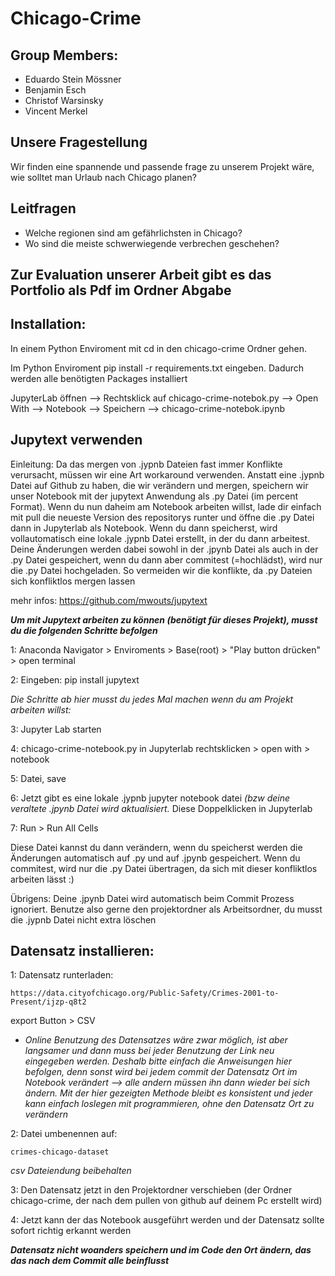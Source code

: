 # Chicago-Crime
## Group Members:
- Eduardo Stein Mössner
- Benjamin Esch
- Christof Warsinsky
- Vincent Merkel
## Unsere Fragestellung
Wir finden eine spannende und passende frage zu unserem Projekt wäre, wie solltet man Urlaub nach Chicago planen?
## Leitfragen
- Welche regionen sind am gefährlichsten in Chicago?
- Wo sind die meiste schwerwiegende verbrechen geschehen?

## Zur Evaluation unserer Arbeit gibt es das Portfolio als Pdf im Ordner Abgabe
## Installation:
In einem Python Enviroment mit
cd <Ordnerpfad>
in den chicago-crime Ordner gehen.

Im Python Enviroment 
pip install -r requirements.txt
eingeben. Dadurch werden alle benötigten Packages installiert

JupyterLab öffnen --> Rechtsklick auf chicago-crime-notebok.py --> Open With --> Notebook --> Speichern --> chicago-crime-notebok.ipynb

## Jupytext verwenden
Einleitung: Da das mergen von .jypnb Dateien fast immer Konflikte verursacht, müssen wir eine Art workaround verwenden. Anstatt eine .jypnb Datei auf Github zu haben, die wir verändern und mergen, speichern wir unser Notebook mit der jupytext Anwendung als .py Datei (im percent Format). Wenn du nun daheim am Notebook arbeiten willst, lade dir einfach mit pull die neueste Version des repositorys runter und öffne die .py Datei dann in Jupyterlab als Notebook. Wenn du dann speicherst, wird vollautomatisch eine lokale .jypnb Datei erstellt, in der du dann arbeitest. Deine Änderungen werden dabei sowohl in der .jpynb Datei als auch in der .py Datei gespeichert, wenn du dann aber commitest (=hochlädst), wird nur die .py Datei hochgeladen. So vermeiden wir die konflikte, da .py Dateien sich konfliktlos mergen lassen

mehr infos: https://github.com/mwouts/jupytext

***Um mit Jupytext arbeiten zu können (benötigt für dieses Projekt), musst du die folgenden Schritte befolgen***

1: Anaconda Navigator > Enviroments > Base(root) > "Play button drücken" > open terminal

2: Eingeben: 
pip install jupytext

*Die Schritte ab hier musst du jedes Mal machen wenn du am Projekt arbeiten willst:*

3: Jupyter Lab starten

4: chicago-crime-notebook.py in Jupyterlab rechtsklicken > open with > notebook

5: Datei, save

6: Jetzt gibt es eine lokale .jypnb jupyter notebook datei *(bzw deine veraltete .jpynb Datei wird aktualisiert.* Diese Doppelklicken in Jupyterlab

7: Run > Run All Cells

Diese Datei kannst du dann verändern, wenn du speicherst werden die Änderungen automatisch auf .py und auf .jpynb gespeichert.
Wenn du commitest, wird nur die .py Datei übertragen, da sich mit dieser konfliktlos arbeiten lässt :)

Übrigens: Deine .jpynb Datei wird automatisch beim Commit Prozess ignoriert. Benutze also gerne den projektordner als Arbeitsordner, du musst die .jypnb Datei nicht extra löschen

## Datensatz installieren:
1: Datensatz runterladen:
```    
https://data.cityofchicago.org/Public-Safety/Crimes-2001-to-Present/ijzp-q8t2
```
export Button > CSV

- *Online Benutzung des Datensatzes wäre zwar möglich, ist aber langsamer und dann muss bei jeder Benutzung der Link neu eingegeben werden. Deshalb bitte einfach die Anweisungen hier befolgen, denn sonst wird bei jedem commit der Datensatz Ort im Notebook verändert --> alle andern müssen ihn dann wieder bei sich ändern. Mit der hier gezeigten Methode bleibt es konsistent und jeder kann einfach loslegen mit programmieren, ohne den Datensatz Ort zu verändern*

2: Datei umbenennen auf:
```
crimes-chicago-dataset
```
*csv Dateiendung beibehalten*

3: Den Datensatz jetzt in den Projektordner verschieben (der Ordner chicago-crime, der nach dem pullen von github auf deinem Pc erstellt wird)

4: Jetzt kann der das Notebook ausgeführt werden und der Datensatz sollte sofort richtig erkannt werden

***Datensatz nicht woanders speichern und im Code den Ort ändern, das das nach dem Commit alle beinflusst***
